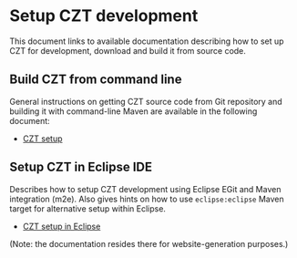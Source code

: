 # Setup CZT development

This document links to available documentation describing how to set up CZT for development,
download and build it from source code.


## Build CZT from command line

General instructions on getting CZT source code from Git repository and building it with
command-line Maven are available in the following document:

-  [CZT setup][setup-cli]

[setup-cli]: dev/src/site/markdown/setup.md


## Setup CZT in Eclipse IDE

Describes how to setup CZT development using Eclipse EGit and Maven integration (m2e).
Also gives hints on how to use `eclipse:eclipse` Maven target for alternative setup
within Eclipse.

-  [CZT setup in Eclipse][setup-eclipse]

[setup-eclipse]: dev/src/site/markdown/eclipse/index.md


(Note: the documentation resides there for website-generation purposes.)
